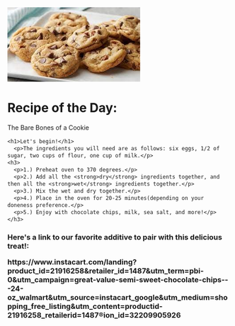 
<img src="cookie_numero_dos.jpg">


# Recipe of the Day:
The Bare Bones of a Cookie




    <h1>Let's begin!</h1>
      <p>The ingredients you will need are as follows: six eggs, 1/2 of sugar, two cups of flour, one cup of milk.</p>
    <h3> 
      <p>1.) Preheat oven to 370 degrees.</p>
      <p>2.) Add all the <strong>dry</strong> ingredients together, and then all the <strong>wet</strong> ingredients together.</p>
      <p>3.) Mix the wet and dry together.</p>
      <p>4.) Place in the oven for 20-25 minutes(depending on your doneness preference.</p>
      <p>5.) Enjoy with chocolate chips, milk, sea salt, and more!</p>
    </h3>

<h3>Here's a link to our favorite additive to pair with this delicious treat!:
<p>https://www.instacart.com/landing?product_id=21916258&retailer_id=1487&utm_term=pbi-0&utm_campaign=great-value-semi-sweet-chocolate-chips---24-oz_walmart&utm_source=instacart_google&utm_medium=shopping_free_listing&utm_content=productid-21916258_retailerid=1487&region_id=32209905926</p>
</h3>
